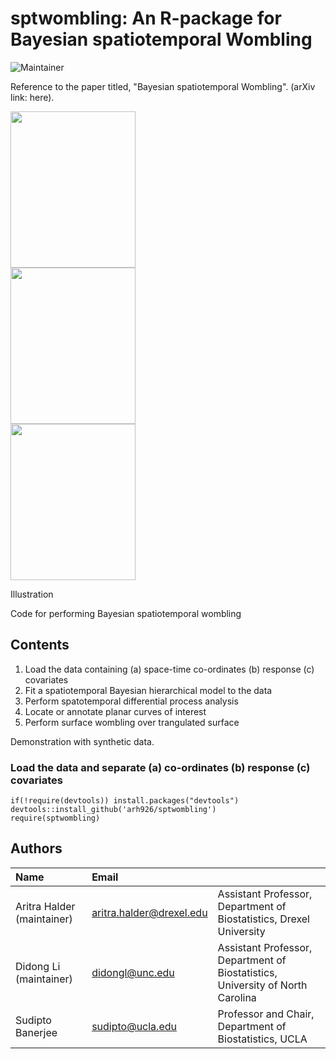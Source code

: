 # sptwombling: An R-package for Bayesian spatiotemporal Wombling

![Maintainer](https://img.shields.io/badge/maintainer-arh926-blue)

Reference to the paper titled, "Bayesian spatiotemporal Wombling". (arXiv link: here).


<div class="image123">
  <div class="imgContainer">
    <img width="200" height="250" src="https://github.com/user-attachments/assets/9a99542c-e6ec-413e-9324-d40fade26355"/>
  </div>
  <div class="imgContainer">
    <img width="200" height="250" src="https://github.com/user-attachments/assets/e06d2221-d72d-4d23-887f-faa6cfafb713"/>
  </div>
  <div class="imgContainer">
      <img width="200" height="250" src="https://github.com/user-attachments/assets/57403b92-aac2-4935-9dd2-f66a56fda072"/>
  </div>
</div>


Illustration

Code for performing Bayesian spatiotemporal wombling

## Contents

1. Load the data containing (a) space-time co-ordinates (b) response (c) covariates
2. Fit a spatiotemporal Bayesian hierarchical model to the data
3. Perform spatotemporal differential process analysis
4. Locate or annotate planar curves of interest
5. Perform surface wombling over trangulated surface

Demonstration with synthetic data.

### Load the data and separate (a) co-ordinates (b) response (c) covariates
```
if(!require(devtools)) install.packages("devtools")
devtools::install_github('arh926/sptwombling')
require(sptwombling)
```

## Authors

| Name   | Email       |              |
|:------ |:----------- | :----------- |
| Aritra Halder (maintainer)| aritra.halder@drexel.edu   | Assistant Professor, Department of Biostatistics, Drexel University| 
| Didong Li (maintainer)| didongl@unc.edu   | Assistant Professor, Department of Biostatistics, University of North Carolina|
| Sudipto Banerjee | sudipto@ucla.edu   | Professor and Chair, Department of Biostatistics,  UCLA |
<!--- --->
